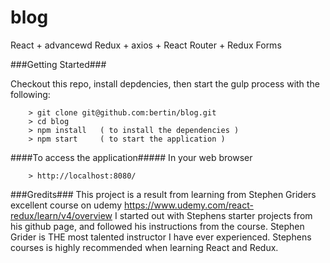 # blog

React + advancewd Redux + axios + React Router + Redux Forms


###Getting Started###

Checkout this repo, install depdencies, then start the gulp process with the following:

```
	> git clone git@github.com:bertin/blog.git
	> cd blog
	> npm install	( to install the dependencies )
	> npm start		( to start the application )
```

####To access the application#####
In your web browser
```
	> http://localhost:8080/
```

###Gredits###
This project is a result from learning from Stephen Griders excellent course on udemy https://www.udemy.com/react-redux/learn/v4/overview
I started out with Stephens starter projects from his github page, and followed his instructions from the course.
Stephen Grider is THE most talented instructor I have ever experienced. 
Stephens courses is highly recommended when learning React and Redux.